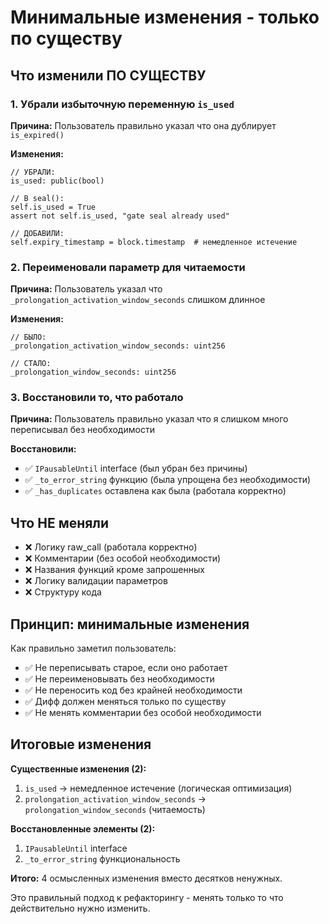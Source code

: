 # Минимальные изменения - только по существу

## Что изменили ПО СУЩЕСТВУ

### 1. Убрали избыточную переменную `is_used` 
**Причина:** Пользователь правильно указал что она дублирует `is_expired()`

**Изменения:**
```vyper
// УБРАЛИ:
is_used: public(bool)

// В seal():
self.is_used = True
assert not self.is_used, "gate seal already used"

// ДОБАВИЛИ:
self.expiry_timestamp = block.timestamp  # немедленное истечение
```

### 2. Переименовали параметр для читаемости
**Причина:** Пользователь указал что `_prolongation_activation_window_seconds` слишком длинное

**Изменения:**
```vyper
// БЫЛО:
_prolongation_activation_window_seconds: uint256

// СТАЛО:  
_prolongation_window_seconds: uint256
```

### 3. Восстановили то, что работало
**Причина:** Пользователь правильно указал что я слишком много переписывал без необходимости

**Восстановили:**
- ✅ `IPausableUntil` interface (был убран без причины)
- ✅ `_to_error_string` функцию (была упрощена без необходимости)
- ✅ `_has_duplicates` оставлена как была (работала корректно)

## Что НЕ меняли

- ❌ Логику raw_call (работала корректно)
- ❌ Комментарии (без особой необходимости)  
- ❌ Названия функций кроме запрошенных
- ❌ Логику валидации параметров
- ❌ Структуру кода

## Принцип: минимальные изменения

Как правильно заметил пользователь:
- ✅ Не переписывать старое, если оно работает
- ✅ Не переименовывать без необходимости  
- ✅ Не переносить код без крайней необходимости
- ✅ Дифф должен меняться только по существу
- ✅ Не менять комментарии без особой необходимости

## Итоговые изменения

**Существенные изменения (2):**
1. `is_used` → немедленное истечение (логическая оптимизация)
2. `prolongation_activation_window_seconds` → `prolongation_window_seconds` (читаемость)

**Восстановленные элементы (2):**
1. `IPausableUntil` interface
2. `_to_error_string` функциональность

**Итого:** 4 осмысленных изменения вместо десятков ненужных.

Это правильный подход к рефакторингу - менять только то что действительно нужно изменить.